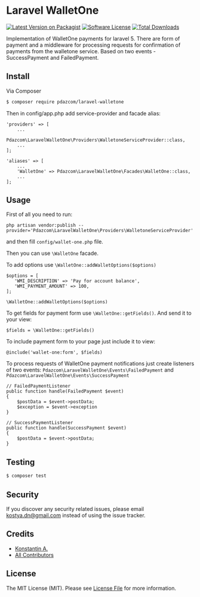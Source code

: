 # Laravel WalletOne

[![Latest Version on Packagist][ico-version]][link-packagist]
[![Software License][ico-license]](LICENSE.md)
[![Total Downloads][ico-downloads]][link-downloads]

Implementation of WalletOne payments for laravel 5. There are form of payment and a middleware for processing requests 
for confirmation of payments from the walletone service. Based on two events - SuccessPayment and FailedPayment.

## Install

Via Composer

``` bash
$ composer require pdazcom/laravel-walletone
```

Then in config/app.php add service-provider and facade alias:

```
'providers' => [
    ...
    Pdazcom\LaravelWalletOne\Providers\WalletoneServiceProvider::class,
    ...
];

'aliases' => [
    ...
    'WalletOne' => Pdazcom\LaravelWalletOne\Facades\WalletOne::class,
    ...
];
```

## Usage

First of all you need to run:
```
php artisan vendor:publish --provider='Pdazcom\LaravelWalletOne\Providers\WalletoneServiceProvider' 
```

and then fill `config/wallet-one.php` file.

Then you can use `\WalletOne` facade.

To add options use `\WalletOne::addWalletOptions($options)`

```
$options = [
   'WMI_DESCRIPTION' => 'Pay for account balance',
   'WMI_PAYMENT_AMOUNT' => 100,
];

\WalletOne::addWalletOptions($options)
```

To get fields for payment form use `\WalletOne::getFields()`. And send it to your view:
```$xslt
$fields = \WalletOne::getFields()
```

To include payment form to your page just include it to view:
```
@include('wallet-one:form', $fields)
```

To process requests of WalletOne payment notifications just create listeners of two events:
`Pdazcom\LaravelWalletOne\Events\FailedPayment` and `Pdazcom\LaravelWalletOne\Events\SuccessPayment`

```
// FailedPaymentListener
public function handle(FailedPayment $event)
{
    $postData = $event->postData;
    $exception = $event->exception
}
```
```
// SuccessPaymentListener
public function handle(SuccessPayment $event)
{
    $postData = $event->postData;
}
```

## Testing

``` bash
$ composer test
```

## Security

If you discover any security related issues, please email kostya.dn@gmail.com instead of using the issue tracker.

## Credits

- [Konstantin A.][link-author]
- [All Contributors][link-contributors]

## License

The MIT License (MIT). Please see [License File](LICENSE.md) for more information.

[ico-version]: https://img.shields.io/packagist/v/pdazcom/laravel-walletone.svg?style=flat-square
[ico-license]: https://img.shields.io/badge/license-MIT-brightgreen.svg?style=flat-square
[ico-travis]: https://img.shields.io/travis/pdazcom/laravel-walletone/master.svg?style=flat-square
[ico-scrutinizer]: https://img.shields.io/scrutinizer/coverage/g/pdazcom/laravel-walletone.svg?style=flat-square
[ico-code-quality]: https://img.shields.io/scrutinizer/g/pdazcom/laravel-walletone.svg?style=flat-square
[ico-downloads]: https://img.shields.io/packagist/dt/pdazcom/laravel-walletone.svg?style=flat-square

[link-packagist]: https://packagist.org/packages/pdazcom/laravel-walletone
[link-travis]: https://travis-ci.org/pdazcom/laravel-walletone
[link-scrutinizer]: https://scrutinizer-ci.com/g/pdazcom/laravel-walletone/code-structure
[link-code-quality]: https://scrutinizer-ci.com/g/pdazcom/laravel-walletone
[link-downloads]: https://packagist.org/packages/pdazcom/laravel-walletone
[link-author]: https://github.com/pdazcom
[link-contributors]: ../../contributors